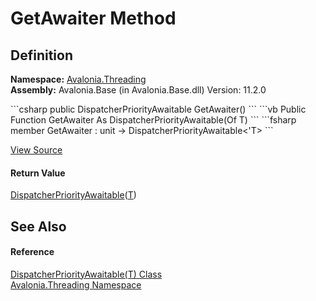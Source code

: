 # GetAwaiter Method




## Definition
**Namespace:** <a href="N_Avalonia_Threading">Avalonia.Threading</a>  
**Assembly:** Avalonia.Base (in Avalonia.Base.dll) Version: 11.2.0

<Tabs groupId="api-code-preview">
<TabItem value="csharp" label="C#">
```csharp
public DispatcherPriorityAwaitable<T> GetAwaiter()
```
</TabItem>
<TabItem value="vb" label="VB">
```vb
Public Function GetAwaiter As DispatcherPriorityAwaitable(Of T)
```
</TabItem>
<TabItem value="fsharp" label="F#">
```fsharp
member GetAwaiter : unit -> DispatcherPriorityAwaitable<'T> 
```
</TabItem>
</Tabs>



<a href="https://github.com/AvaloniaUI/Avalonia/tree/master/src/Avalonia.Base/Threading/DispatcherPriorityAwaitable.cs#L39" title="View the source code">View Source</a>



#### Return Value
<a href="T_Avalonia_Threading_DispatcherPriorityAwaitable_1">DispatcherPriorityAwaitable</a>(<a href="T_Avalonia_Threading_DispatcherPriorityAwaitable_1">T</a>)

## See Also


#### Reference
<a href="T_Avalonia_Threading_DispatcherPriorityAwaitable_1">DispatcherPriorityAwaitable(T) Class</a>  
<a href="N_Avalonia_Threading">Avalonia.Threading Namespace</a>  
